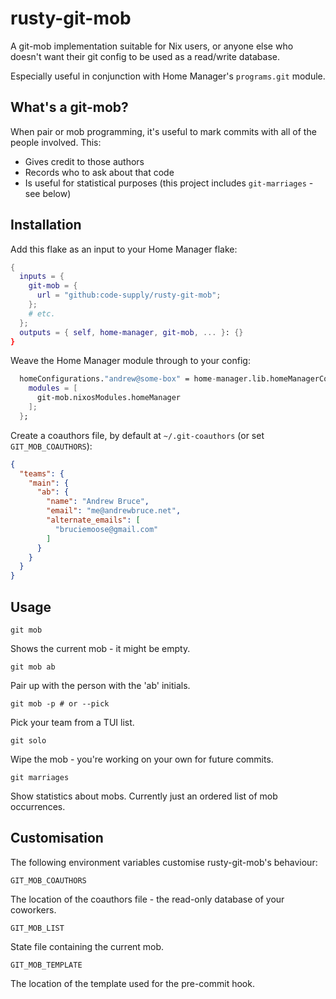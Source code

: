 # rusty-git-mob

A git-mob implementation suitable for Nix users, or anyone else who doesn't
want their git config to be used as a read/write database.

Especially useful in conjunction with Home Manager's `programs.git` module.

## What's a git-mob?

When pair or mob programming, it's useful to mark commits with all of the
people involved. This:

- Gives credit to those authors
- Records who to ask about that code
- Is useful for statistical purposes (this project includes `git-marriages` - see below)

## Installation

Add this flake as an input to your Home Manager flake:

```nix
{
  inputs = {
    git-mob = {
      url = "github:code-supply/rusty-git-mob";
    };
    # etc.
  };
  outputs = { self, home-manager, git-mob, ... }: {}
}
```

Weave the Home Manager module through to your config:

```nix
  homeConfigurations."andrew@some-box" = home-manager.lib.homeManagerConfiguration {
    modules = [
      git-mob.nixosModules.homeManager
    ];
  };
```

Create a coauthors file, by default at `~/.git-coauthors` (or set `GIT_MOB_COAUTHORS`):

```json
{
  "teams": {
    "main": {
      "ab": {
        "name": "Andrew Bruce",
        "email": "me@andrewbruce.net",
        "alternate_emails": [
          "bruciemoose@gmail.com"
        ]
      }
    }
  }
}
```

## Usage

`git mob`

Shows the current mob - it might be empty.

`git mob ab`

Pair up with the person with the 'ab' initials.

`git mob -p # or --pick`

Pick your team from a TUI list.

`git solo`

Wipe the mob - you're working on your own for future commits.

`git marriages`

Show statistics about mobs. Currently just an ordered list of mob occurrences.

## Customisation

The following environment variables customise rusty-git-mob's behaviour:

`GIT_MOB_COAUTHORS`

The location of the coauthors file - the read-only database of your coworkers.

`GIT_MOB_LIST`

State file containing the current mob.

`GIT_MOB_TEMPLATE`

The location of the template used for the pre-commit hook.
